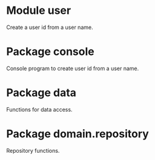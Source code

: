 # Module    user

Create a user id from a user name.

# Package   console 

Console program to create user id from a user name.

# Package   data

Functions for data access.

# Package   domain.repository

Repository functions.
